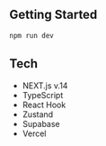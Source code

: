 ## Getting Started

```bash
npm run dev
```

## Tech

- NEXT.js v.14
- TypeScript
- React Hook
- Zustand
- Supabase
- Vercel
